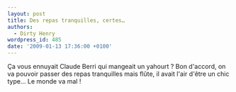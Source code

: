 ```yaml
---
layout: post
title: Des repas tranquilles, certes…
authors:
  - Dirty Henry
wordpress_id: 485
date: '2009-01-13 17:36:00 +0100'
---
```

Ça vous ennuyait Claude Berri qui mangeait un yahourt ? Bon d'accord, on va pouvoir passer des repas tranquilles mais flûte, il avait l'air d'être un chic type… Le monde va mal !
